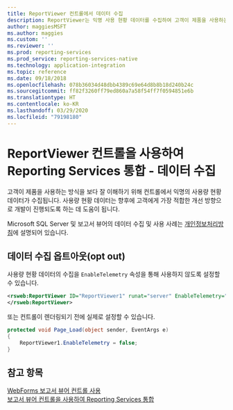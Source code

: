 ```yaml
---
title: ReportViewer 컨트롤에서 데이터 수집
description: ReportViewer는 익명 사용 현황 데이터를 수집하여 고객이 제품을 사용하는 방식을 파악하고 고객과 가장 관련된 개선 사항 개발에 중점을 둡니다.
author: maggiesMSFT
ms.author: maggies
ms.custom: ''
ms.reviewer: ''
ms.prod: reporting-services
ms.prod_service: reporting-services-native
ms.technology: application-integration
ms.topic: reference
ms.date: 09/18/2018
ms.openlocfilehash: 078b36034d48dbb4389c69e64d8b8b18d240b24c
ms.sourcegitcommit: ff82f3260ff79ed860a7a58f54ff7f0594851e6b
ms.translationtype: HT
ms.contentlocale: ko-KR
ms.lasthandoff: 03/29/2020
ms.locfileid: "79198180"
---
```

# <a name="integrate-reporting-services-using-reportviewer-controls---data-collection"></a>ReportViewer 컨트롤을 사용하여 Reporting Services 통합 - 데이터 수집

고객이 제품을 사용하는 방식을 보다 잘 이해하기 위해 컨트롤에서 익명의 사용량 현황 데이터가 수집됩니다. 사용량 현황 데이터는 향후에 고객에게 가장 적합한 개선 방향으로 개발이 진행되도록 하는 데 도움이 됩니다.

Microsoft SQL Server 및 보고서 뷰어의 데이터 수집 및 사용 사례는 [개인정보처리방침](https://go.microsoft.com/fwlink/?LinkID=868444)에 설명되어 있습니다.

## <a name="opting-out-of-data-collection"></a>데이터 수집 옵트아웃(opt out)

사용량 현황 데이터의 수집을 ```EnableTelemetry``` 속성을 통해 사용하지 않도록 설정할 수 있습니다.

```xml
<rsweb:ReportViewer ID="ReportViewer1" runat="server" EnableTelemetry="false">
</rsweb:ReportViewer>
```

또는 컨트롤이 렌더링되기 전에 실제로 설정할 수 있습니다.
    
```csharp
protected void Page_Load(object sender, EventArgs e)
{
    ReportViewer1.EnableTelemetry = false;
}
```
## <a name="see-also"></a>참고 항목

[WebForms 보고서 뷰어 컨트롤 사용](../../reporting-services/application-integration/using-the-webforms-reportviewer-control.md)  
[보고서 뷰어 컨트롤을 사용하여 Reporting Services 통합](../../reporting-services/application-integration/integrating-reporting-services-using-reportviewer-controls.md) 



